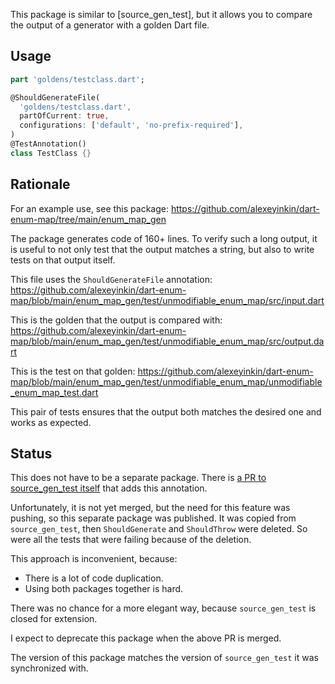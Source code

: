 This package is similar to [source_gen_test],
but it allows you to compare the output of a generator with a golden Dart file.

## Usage

```dart
part 'goldens/testclass.dart';

@ShouldGenerateFile(
  'goldens/testclass.dart',
  partOfCurrent: true,
  configurations: ['default', 'no-prefix-required'],
)
@TestAnnotation()
class TestClass {}
```

## Rationale

For an example use, see this package: https://github.com/alexeyinkin/dart-enum-map/tree/main/enum_map_gen

The package generates code of 160+ lines.
To verify such a long output, it is useful to not only test that the output matches a string,
but also to write tests on that output itself.

This file uses the `ShouldGenerateFile` annotation:
https://github.com/alexeyinkin/dart-enum-map/blob/main/enum_map_gen/test/unmodifiable_enum_map/src/input.dart

This is the golden that the output is compared with:
https://github.com/alexeyinkin/dart-enum-map/blob/main/enum_map_gen/test/unmodifiable_enum_map/src/output.dart

This is the test on that golden:
https://github.com/alexeyinkin/dart-enum-map/blob/main/enum_map_gen/test/unmodifiable_enum_map/unmodifiable_enum_map_test.dart

This pair of tests ensures that the output both matches the desired one and works as expected.

## Status

This does not have to be a separate package.
There is [a PR to source_gen_test itself](https://github.com/kevmoo/source_gen_test/pull)
that adds this annotation.

Unfortunately, it is not yet merged, but the need for this feature was pushing,
so this separate package was published.
It was copied from `source_gen_test`, then `ShouldGenerate` and `ShouldThrow` were deleted.
So were all the tests that were failing because of the deletion.

This approach is inconvenient, because:

- There is a lot of code duplication.
- Using both packages together is hard.

There was no chance for a more elegant way, because `source_gen_test` is closed for extension.

I expect to deprecate this package when the above PR is merged.

The version of this package matches the version of `source_gen_test` it was synchronized with.
